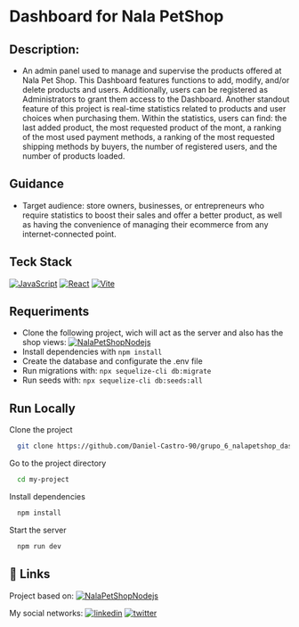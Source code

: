 # Dashboard for Nala PetShop

## Description:
- An admin panel used to manage and supervise the products offered at Nala Pet Shop. This Dashboard features functions to add, modify, and/or delete products and users. Additionally, users can be registered as Administrators to grant them access to the Dashboard. Another standout feature of this project is real-time statistics related to products and user choices when purchasing them. Within the statistics, users can find: the last added product, the most requested product of the mont, a ranking of the most used payment methods, a ranking of the most requested shipping methods by buyers, the number of registered users, and the number of products loaded.


## Guidance
- Target audience: store owners, businesses, or entrepreneurs who require statistics to boost their sales and offer a better product, as well as having the convenience of managing their ecommerce from any internet-connected point.


## Teck Stack
[![JavaScript](https://img.shields.io/badge/JavaScript-lightgrey.svg)](https://developer.mozilla.org/es/docs/Web/JavaScript) [![React](https://img.shields.io/badge/React-%20v18.2.0-blue.svg)](https://www.typescriptlang.org/](https://es.react.dev/))   [![Vite](https://img.shields.io/badge/Vite-%20v5.0.8-blueviolet.svg)]([https://cloudinary.com/](https://vitejs.dev/))


## Requeriments
- Clone the following project, wich will act as the server and also has the shop views: [![NalaPetShopNodejs](https://img.shields.io/badge/Nala_PetShop_Nodejs-000?style=for-the-badge&logo=github&logoColor=white)]([https://github.com/Daniel-Castro-90](https://github.com/Daniel-Castro-90/grupo_6_nalaPetShop.git))
- Install dependencies with ```npm install```
- Create the database and configurate the .env file
- Run migrations with: ```npx sequelize-cli db:migrate```
- Run seeds with: ```npx sequelize-cli db:seeds:all```


## Run Locally
Clone the project

```bash
  git clone https://github.com/Daniel-Castro-90/grupo_6_nalapetshop_dashboard.git
```

Go to the project directory

```bash
  cd my-project
```

Install dependencies

```bash
  npm install
```

Start the server

```bash
  npm run dev
```

## 🔗 Links

Project based on:
[![NalaPetShopNodejs](https://img.shields.io/badge/Nala_PetShop_Nodejs-000?style=for-the-badge&logo=github&logoColor=white)]([https://github.com/Daniel-Castro-90](https://github.com/Daniel-Castro-90/grupo_6_nalaPetShop.git))

My social networks:
[![linkedin](https://img.shields.io/badge/linkedin-0A66C2?style=for-the-badge&logo=linkedin&logoColor=white)](https://www.linkedin.com//in/danielcastroo) [![twitter](https://img.shields.io/badge/twitter-1DA1F2?style=for-the-badge&logo=twitter&logoColor=white)](https://twitter.com/ca_ddaniel)
